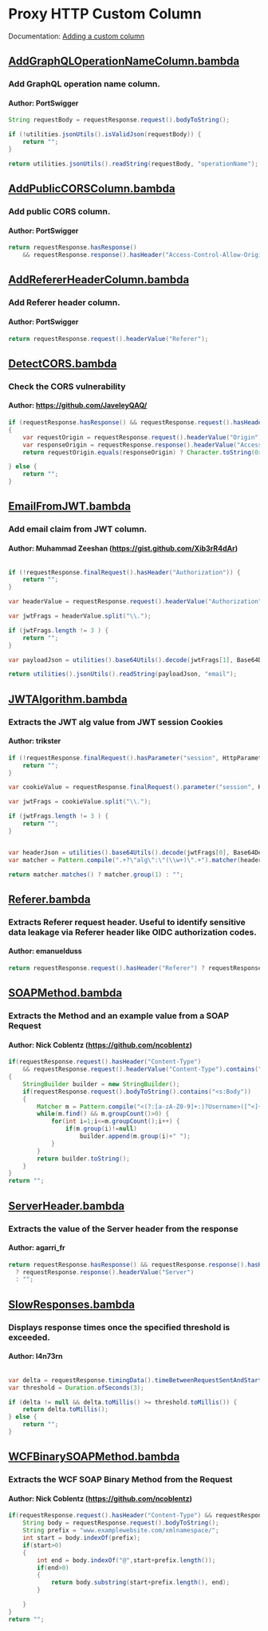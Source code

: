 <!--
*** AUTO-GENERATED FILE ***
This file is auto-generated by BambdaChecker.
Please do not manually edit this file, or include any changes to this file in pull requests.
-->
# Proxy HTTP Custom Column
Documentation: [Adding a custom column](https://portswigger.net/burp/documentation/desktop/tools/proxy/http-history#adding-a-custom-column)
## [AddGraphQLOperationNameColumn.bambda](https://github.com/PortSwigger/bambdas/blob/main/CustomColumn/Proxy/HTTP/AddGraphQLOperationNameColumn.bambda)
### Add GraphQL operation name column.
#### Author: PortSwigger
```java
String requestBody = requestResponse.request().bodyToString();

if (!utilities.jsonUtils().isValidJson(requestBody)) {
	return "";
}

return utilities.jsonUtils().readString(requestBody, "operationName");

```
## [AddPublicCORSColumn.bambda](https://github.com/PortSwigger/bambdas/blob/main/CustomColumn/Proxy/HTTP/AddPublicCORSColumn.bambda)
### Add public CORS column.
#### Author: PortSwigger
```java
return requestResponse.hasResponse()
    && requestResponse.response().hasHeader("Access-Control-Allow-Origin", "*");

```
## [AddRefererHeaderColumn.bambda](https://github.com/PortSwigger/bambdas/blob/main/CustomColumn/Proxy/HTTP/AddRefererHeaderColumn.bambda)
### Add Referer header column.
#### Author: PortSwigger
```java
return requestResponse.request().headerValue("Referer");

```
## [DetectCORS.bambda](https://github.com/PortSwigger/bambdas/blob/main/CustomColumn/Proxy/HTTP/DetectCORS.bambda)
### Check the CORS vulnerability
#### Author: https://github.com/JaveleyQAQ/
```java
if (requestResponse.hasResponse() && requestResponse.request().hasHeader("Origin") && requestResponse.response().hasHeader("Access-Control-Allow-Origin"))
{
    var requestOrigin = requestResponse.request().headerValue("Origin");
    var responseOrigin = requestResponse.response().headerValue("Access-Control-Allow-Origin");
    return requestOrigin.equals(responseOrigin) ? Character.toString(0x2757).concat("CORS?") : responseOrigin;

} else {
    return "";
}

```
## [EmailFromJWT.bambda](https://github.com/PortSwigger/bambdas/blob/main/CustomColumn/Proxy/HTTP/EmailFromJWT.bambda)
### Add email claim from JWT column.
#### Author: Muhammad Zeeshan (https://gist.github.com/Xib3rR4dAr)
```java

if (!requestResponse.finalRequest().hasHeader("Authorization")) {
    return "";
}

var headerValue = requestResponse.request().headerValue("Authorization");

var jwtFrags = headerValue.split("\\.");

if (jwtFrags.length != 3 ) {
    return "";
}

var payloadJson = utilities().base64Utils().decode(jwtFrags[1], Base64DecodingOptions.URL).toString();

return utilities().jsonUtils().readString(payloadJson, "email");

```
## [JWTAlgorithm.bambda](https://github.com/PortSwigger/bambdas/blob/main/CustomColumn/Proxy/HTTP/JWTAlgorithm.bambda)
### Extracts the JWT alg value from JWT session Cookies
#### Author: trikster
```java
if (!requestResponse.finalRequest().hasParameter("session", HttpParameterType.COOKIE)) {
    return "";
}

var cookieValue = requestResponse.finalRequest().parameter("session", HttpParameterType.COOKIE).value();

var jwtFrags = cookieValue.split("\\.");

if (jwtFrags.length != 3 ) {
    return "";
}


var headerJson = utilities().base64Utils().decode(jwtFrags[0], Base64DecodingOptions.URL);
var matcher = Pattern.compile(".+?\"alg\":\"(\\w+)\".+").matcher(headerJson.toString());

return matcher.matches() ? matcher.group(1) : "";

```
## [Referer.bambda](https://github.com/PortSwigger/bambdas/blob/main/CustomColumn/Proxy/HTTP/Referer.bambda)
### Extracts Referer request header.  Useful to identify sensitive data leakage via Referer header like OIDC authorization codes.
#### Author: emanuelduss
```java
return requestResponse.request().hasHeader("Referer") ? requestResponse.request().headerValue("Referer") : "";

```
## [SOAPMethod.bambda](https://github.com/PortSwigger/bambdas/blob/main/CustomColumn/Proxy/HTTP/SOAPMethod.bambda)
### Extracts the Method and an example value from a SOAP Request
#### Author: Nick Coblentz (https://github.com/ncoblentz)
```java
if(requestResponse.request().hasHeader("Content-Type")
    && requestResponse.request().headerValue("Content-Type").contains("soap+xml"))
{
    StringBuilder builder = new StringBuilder();
    if(requestResponse.request().bodyToString().contains("<s:Body"))
    {
        Matcher m = Pattern.compile("<(?:[a-zA-Z0-9]+:)?Username>([^<]+)</(?:[a-zA-Z0-9]+:)*Username>|<(?:[a-zA-Z0-9]+:)*Body[^>]*><([^ ]+)",Pattern.CASE_INSENSITIVE).matcher(requestResponse.request().bodyToString());
        while(m.find() && m.groupCount()>0) {
            for(int i=1;i<=m.groupCount();i++) {
                if(m.group(i)!=null)
                    builder.append(m.group(i)+" ");
            }
        }
        return builder.toString();
    }
}
return "";

```
## [ServerHeader.bambda](https://github.com/PortSwigger/bambdas/blob/main/CustomColumn/Proxy/HTTP/ServerHeader.bambda)
### Extracts the value of the Server header from the response
#### Author: agarri_fr
```java
return requestResponse.hasResponse() && requestResponse.response().hasHeader("Server")
  ? requestResponse.response().headerValue("Server")
  : "";

```
## [SlowResponses.bambda](https://github.com/PortSwigger/bambdas/blob/main/CustomColumn/Proxy/HTTP/SlowResponses.bambda)
### Displays response times once the specified threshold is exceeded.
#### Author: l4n73rn
```java

var delta = requestResponse.timingData().timeBetweenRequestSentAndStartOfResponse();
var threshold = Duration.ofSeconds(3);

if (delta != null && delta.toMillis() >= threshold.toMillis()) {
    return delta.toMillis();
} else {
    return "";
}

```
## [WCFBinarySOAPMethod.bambda](https://github.com/PortSwigger/bambdas/blob/main/CustomColumn/Proxy/HTTP/WCFBinarySOAPMethod.bambda)
### Extracts the WCF SOAP Binary Method from the Request
#### Author: Nick Coblentz (https://github.com/ncoblentz)
```java
if(requestResponse.request().hasHeader("Content-Type") && requestResponse.request().headerValue("Content-Type").equals("application/soap+msbin1")){
    String body = requestResponse.request().bodyToString();
    String prefix = "www.examplewebsite.com/xmlnamespace/";
    int start = body.indexOf(prefix);
    if(start>0)
    {
        int end = body.indexOf("@",start+prefix.length());
        if(end>0)
        {
            return body.substring(start+prefix.length(), end);
        }

    }
}
return "";

```
